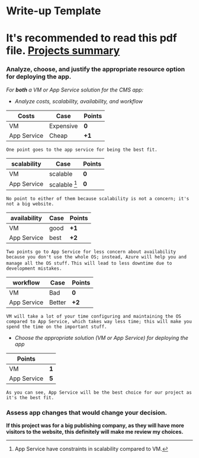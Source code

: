 # Write-up Template

# It's recommended to read this pdf file. [Projects summary](https://github.com/VE5ETA/cd1756-Azure-Applications-project/blob/main/screenshots/mousafirstproject.pdf)

### Analyze, choose, and justify the appropriate resource option for deploying the app.

*For **both** a VM or App Service solution for the CMS app:*
- *Analyze costs, scalability, availability, and workflow*

| Costs | Case | Points |
| ----------- | -----------  | -----------|
| VM | Expensive  | **0** |
| App Service | Cheap   | **+1** |

```One point goes to the app service for being the best fit.```

| scalability | Case | Points |
| ----------- | -----------  | -----------|
| VM | scalable  | **0** |
| App Service | scalable [^1]   | **0** |

[^1]: App Service have constraints in scalability compared to VM.

```No point to either of them because scalability is not a concern; it's not a big website.```

| availability | Case | Points |
| ----------- | -----------  | -----------|
| VM | good  | **+1** |
| App Service | best   | **+2** |

```Two points go to App Service for less concern about availability because you don't use the whole OS; instead, Azure will help you and manage all the OS stuff.```
```This will lead to less downtime due to development mistakes.```

| workflow | Case | Points |
| ----------- | -----------  | -----------|
| VM | Bad  | **0** |
| App Service | Better   | **+2** |

```VM will take a lot of your time configuring and maintaining the OS compared to App Service, which takes way less time; this will make you spend the time on the important stuff.```


- *Choose the appropriate solution (VM or App Service) for deploying the app*

|  Points | |
| ----------- | -----------|
| VM |  **1** |
| App Service   | **5** |

 ```As you can see, App Service will be the best choice for our project as it's the best fit.```





### Assess app changes that would change your decision.

 **If this project was for a big publishing company, as they will have more visitors to the website, this definitely will make me review my choices.**
